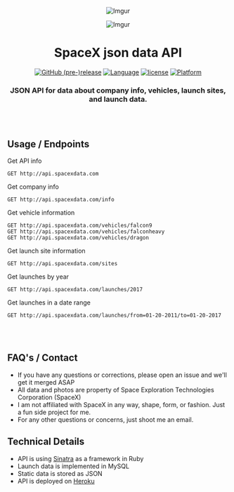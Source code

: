 <div align="center">

![Imgur](http://i.imgur.com/eL73Iit.png)

![Imgur](http://i.imgur.com/EdfIdgC.jpg)

# SpaceX json data API

[![GitHub (pre-)release](https://img.shields.io/github/release/jakewmeyer/SpaceX-API/all.svg)]()
[![Language](https://img.shields.io/badge/language-Ruby-red.svg)]()
[![license](https://img.shields.io/github/license/mashape/apistatus.svg)]()
[![Platform](https://img.shields.io/badge/platform-REST--API-brightgreen.svg)]()

### JSON API for data about company info, vehicles, launch sites, and launch data.
<br></br>
</div>

## Usage / Endpoints
Get API info
```http
GET http://api.spacexdata.com
```

Get company info
```http
GET http://api.spacexdata.com/info
```

Get vehicle information
```http
GET http://api.spacexdata.com/vehicles/falcon9
GET http://api.spacexdata.com/vehicles/falconheavy
GET http://api.spacexdata.com/vehicles/dragon
```
Get launch site information
```http
GET http://api.spacexdata.com/sites
```
Get launches by year
```http
GET http://api.spacexdata.com/launches/2017
```

Get launches in a date range
```http
GET http://api.spacexdata.com/launches/from=01-20-2011/to=01-20-2017
```
<br></br>

## FAQ's / Contact
* If you have any questions or corrections, please open an issue and we'll get it merged ASAP
* All data and photos are property of Space Exploration Technologies Corporation (SpaceX)
* I am not affiliated with SpaceX in any way, shape, form, or fashion. Just a fun side project for me.
* For any other questions or concerns, just shoot me an email.

## Technical Details
* API is using [Sinatra](http://www.sinatrarb.com/) as a framework in Ruby
* Launch data is implemented in MySQL
* Static data is stored as JSON
* API is deployed on [Heroku](https://www.heroku.com/)
